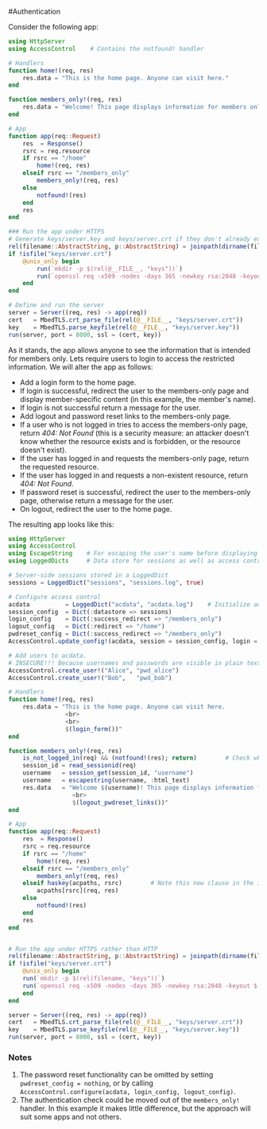 #Authentication 

Consider the following app:
```julia
using HttpServer
using AccessControl    # Contains the notfound! handler

# Handlers
function home!(req, res)
    res.data = "This is the home page. Anyone can visit here."
end

function members_only!(req, res)
    res.data = "Welcome! This page displays information for members only."
end

# App
function app(req::Request)
    res  = Response()
    rsrc = req.resource
    if rsrc == "/home"
        home!(req, res)
    elseif rsrc == "/members_only"
        members_only!(req, res)
    else
        notfound!(res)
    end
    res
end

### Run the app under HTTPS
# Generate keys/server.key and keys/server.crt if they don't already exist
rel(filename::AbstractString, p::AbstractString) = joinpath(dirname(filename), p)
if !isfile("keys/server.crt")
    @unix_only begin
        run(`mkdir -p $(rel(@__FILE__, "keys"))`)
        run(`openssl req -x509 -nodes -days 365 -newkey rsa:2048 -keyout $(rel(@__FILE__, "keys/server.key")) -out $(rel(@__FILE__, "keys/server.crt"))`)
    end
end

# Define and run the server
server = Server((req, res) -> app(req))
cert   = MbedTLS.crt_parse_file(rel(@__FILE__, "keys/server.crt"))
key    = MbedTLS.parse_keyfile(rel(@__FILE__, "keys/server.key"))
run(server, port = 8000, ssl = (cert, key))
```

As it stands, the app allows anyone to see the information that is intended for members only. Lets require users to login to access the restricted information. We will alter the app as follows:
- Add a login form to the home page.
- If login is successful, redirect the user to the members-only page and display member-specific content (in this example, the member's name).
- If login is not successful return a message for the user.
- Add logout and password reset links to the members-only page.
- If a user who is not logged in tries to access the members-only page, return _404: Not Found_ (this is a security measure: an attacker doesn't know whether the resource exists and is forbidden, or the resource doesn't exist).
- If the user has logged in and requests the members-only page, return the requested resource.
- If the user has logged in and requests a non-existent resource, return _404: Not Found_.
- If password reset is successful, redirect the user to the members-only page, otherwise return a message for the user.
- On logout, redirect the user to the home page.

The resulting app looks like this:
```julia
using HttpServer
using AccessControl
using EscapeString    # For escaping the user's name before displaying to the user
using LoggedDicts     # Data store for sessions as well as access control data (users, login credentials, permissions)

# Server-side sessions stored in a LoggedDict
sessions = LoggedDict("sessions", "sessions.log", true)

# Configure access control
acdata          = LoggedDict("acdata", "acdata.log")    # Initialize access control data
session_config  = Dict(:datastore => sessions)
login_config    = Dict(:success_redirect => "/members_only")
logout_config   = Dict(:redirect => "/home")
pwdreset_config = Dict(:success_redirect => "/members_only")
AccessControl.update_config!(acdata, session = session_config, login = login_config, logout = logout_config, pwdreset = pwdreset_config)

# Add users to acdata.
# INSECURE!!! Because usernames and passwords are visible in plain text. See Admin Access for the secure way to do this
AccessControl.create_user!("Alice", "pwd_alice")
AccessControl.create_user!("Bob",   "pwd_bob")

# Handlers
function home!(req, res)
    res.data = "This is the home page. Anyone can visit here.
                <br>
                <br>
                $(login_form())"
end

function members_only!(req, res)
    is_not_logged_in(req) && (notfound!(res); return)        # Check whether user has been authenticated
    session_id = read_sessionid(req)
    username   = session_get(session_id, "username")
    username   = escapestring(username, :html_text)
    res.data   = "Welcome $(username)! This page displays information for members only.
                  <br>
                  $(logout_pwdreset_links())"
end

# App
function app(req::Request)
    res  = Response()
    rsrc = req.resource
    if rsrc == "/home"
        home!(req, res)
    elseif rsrc == "/members_only"
        members_only!(req, res)
    elseif haskey(acpaths, rsrc)        # Note this new clause in the if statement for handling access control
        acpaths[rsrc](req, res)
    else
        notfound!(res)
    end
    res
end


# Run the app under HTTPS rather than HTTP
rel(filename::AbstractString, p::AbstractString) = joinpath(dirname(filename), p)
if !isfile("keys/server.crt")
    @unix_only begin
	run(`mkdir -p $(rel(filename, "keys"))`)
	run(`openssl req -x509 -nodes -days 365 -newkey rsa:2048 -keyout $(rel(filename, "keys/server.key")) -out $(rel(filename, "keys/server.crt"))`)
    end
end

server = Server((req, res) -> app(req))
cert   = MbedTLS.crt_parse_file(rel(@__FILE__, "keys/server.crt"))
key    = MbedTLS.parse_keyfile(rel(@__FILE__, "keys/server.key"))
run(server, port = 8000, ssl = (cert, key))
```

### Notes
1. The password reset functionality can be omitted by setting `pwdreset_config = nothing`, or by calling `AccessControl.configure(acdata, login_config, logout_config)`.
2. The authentication check could be moved out of the `members_only!` handler. In this example it makes little difference, but the approach will suit some apps and not others.

